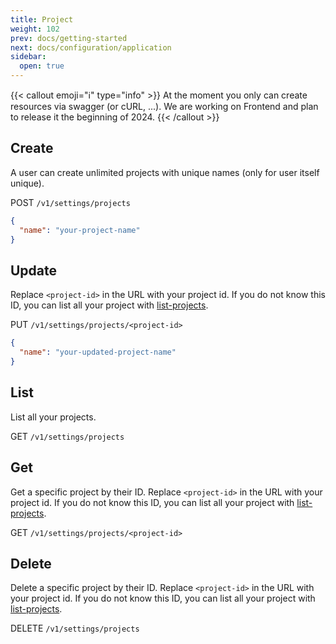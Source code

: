 ```yaml
---
title: Project
weight: 102
prev: docs/getting-started
next: docs/configuration/application
sidebar:
  open: true
---
```


{{< callout emoji="ℹ️" type="info" >}}
At the moment you only can create resources via swagger (or cURL, ...). We are working on Frontend and plan to release
it the beginning of 2024.
{{< /callout >}}

## Create

A user can create unlimited projects with unique names (only for user itself unique).

POST `/v1/settings/projects`

```json {filename="body"}
{
  "name": "your-project-name"
}
```

## Update

Replace `<project-id>` in the URL with your project id. If you do not know this ID, you can list all your project
with [list-projects](/docs/configuration/project#list).

PUT `/v1/settings/projects/<project-id>`

```json {filename="body"}
{
  "name": "your-updated-project-name"
}
```

## List

List all your projects.

GET `/v1/settings/projects`

## Get

Get a specific project by their ID. Replace `<project-id>` in the URL with your project id. If you do not know this ID,
you can list all your project with [list-projects](/docs/configuration/project#list).

GET `/v1/settings/projects/<project-id>`

## Delete

Delete a specific project by their ID. Replace `<project-id>` in the URL with your project id. If you do not know this
ID, you can list all your project with [list-projects](/docs/configuration/project#list).

DELETE `/v1/settings/projects`



